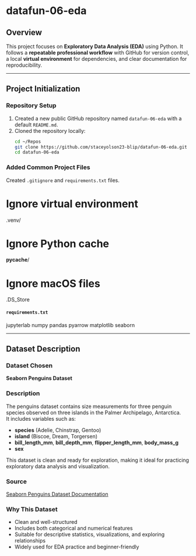 # datafun-06-eda

## Overview
This project focuses on **Exploratory Data Analysis (EDA)** using Python. It follows a **repeatable professional workflow** with GitHub for version control, a local **virtual environment** for dependencies, and clear documentation for reproducibility.

---

## Project Initialization

### Repository Setup
1. Created a new public GitHub repository named `datafun-06-eda` with a default `README.md`.  
2. Cloned the repository locally:
   ```bash
   cd ~/Repos
   git clone https://github.com/staceyolson23-blip/datafun-06-eda.git
   cd datafun-06-eda

### Added Common Project Files
Created `.gitignore` and `requirements.txt` files.

# Ignore virtual environment
.venv/

# Ignore Python cache
__pycache__/

# Ignore macOS files
.DS_Store

#### `requirements.txt`
jupyterlab
numpy
pandas
pyarrow
matplotlib
seaborn

---

## Dataset Description

### Dataset Chosen
**Seaborn Penguins Dataset**

### Description
The penguins dataset contains size measurements for three penguin species observed on three islands in the Palmer Archipelago, Antarctica.  
It includes variables such as:
- **species** (Adelie, Chinstrap, Gentoo)  
- **island** (Biscoe, Dream, Torgersen)  
- **bill_length_mm**, **bill_depth_mm**, **flipper_length_mm**, **body_mass_g**  
- **sex**

This dataset is clean and ready for exploration, making it ideal for practicing exploratory data analysis and visualization.

### Source
[Seaborn Penguins Dataset Documentation](https://seaborn.pydata.org/data.html#penguins)

### Why This Dataset
- Clean and well-structured  
- Includes both categorical and numerical features  
- Suitable for descriptive statistics, visualizations, and exploring relationships  
- Widely used for EDA practice and beginner-friendly
